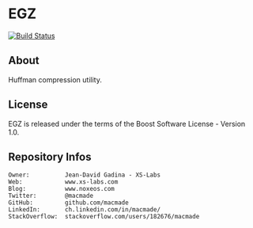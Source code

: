 EGZ
===

[![Build Status](https://travis-ci.org/macmade/EGZ.svg?branch=master)](https://travis-ci.org/macmade/EGZ)

About
-----

Huffman compression utility. 

License
-------

EGZ is released under the terms of the Boost Software License - Version 1.0.

Repository Infos
----------------

    Owner:			Jean-David Gadina - XS-Labs
    Web:			www.xs-labs.com
    Blog:			www.noxeos.com
    Twitter:		@macmade
    GitHub:			github.com/macmade
    LinkedIn:		ch.linkedin.com/in/macmade/
    StackOverflow:	stackoverflow.com/users/182676/macmade